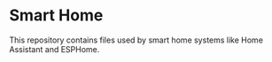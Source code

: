 # Smart Home

This repository contains files used by smart home systems like Home Assistant and ESPHome.
